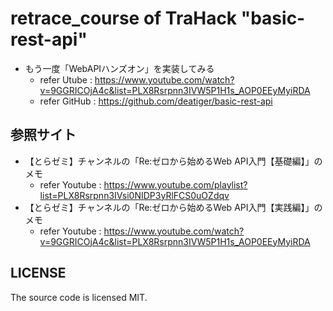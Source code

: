 # retrace_course of TraHack "basic-rest-api"
- もう一度「WebAPIハンズオン」を実装してみる
  - refer Utube : https://www.youtube.com/watch?v=9GGRICOjA4c&list=PLX8Rsrpnn3IVW5P1H1s_AOP0EEyMyiRDA
  - refer GitHub : https://github.com/deatiger/basic-rest-api

## 参照サイト
- 【とらゼミ】チャンネルの「Re:ゼロから始めるWeb API入門【基礎編】」のメモ
  - refer Youtube : https://www.youtube.com/playlist?list=PLX8Rsrpnn3IVsi0NIDP3yRlFCS0uOZdqv
- 【とらゼミ】チャンネルの「Re:ゼロから始めるWeb API入門【実践編】」のメモ
  - refer Youtube : https://www.youtube.com/watch?v=9GGRICOjA4c&list=PLX8Rsrpnn3IVW5P1H1s_AOP0EEyMyiRDA

## LICENSE
The source code is licensed MIT.
